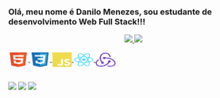 ### Olá, meu nome é Danilo Menezes, sou estudante de desenvolvimento Web Full Stack!!!
<div align="center">
  <a href="https://github.com/dm-7">
  <img height="150em" src="https://github-readme-stats.vercel.app/api?username=dm-7&show_icons=true&theme=dracula&include_all_commits=true&count_private=true"/>
  <img height="150em" src="https://github-readme-stats.vercel.app/api/top-langs/?username=dm-7&layout=compact&langs_count=7&theme=dracula"/>
</div>
<div style="display: inline_block"><br>
  <img align="center" alt="Danilo-HTML" height="30" width="40" src="https://raw.githubusercontent.com/devicons/devicon/master/icons/html5/html5-original.svg">
  <img align="center" alt="Danilo-CSS" height="30" width="40" src="https://raw.githubusercontent.com/devicons/devicon/master/icons/css3/css3-original.svg">
  <img align="center" alt="Danilo-Js" height="30" width="40" src="https://raw.githubusercontent.com/devicons/devicon/master/icons/javascript/javascript-plain.svg">
  <img align="center" alt="Danilo-React" height="30" width="40" src="https://raw.githubusercontent.com/devicons/devicon/master/icons/react/react-original.svg">
  <img align="center" alt="Danilo-Redux" height="30" width="40" src="https://raw.githubusercontent.com/devicons/devicon/master/icons/redux/redux-original.svg">
</div>
  
  ##
 
<div> 
  <a href="mailto:danilomenezes66@gmail.com" target="_blank"><img src="https://img.icons8.com/color/48/000000/gmail-new.png"></a>
  <a href="https://linkedin.com/in/danilosmenezes/" target="_blank"><img src="https://img.icons8.com/color/48/000000/linkedin.png"></a> 
  <a href="https://instagram.com/menezes.07" target="_blank"><img src="https://img.icons8.com/fluency/48/000000/instagram-new.png"></a> 
</div>
